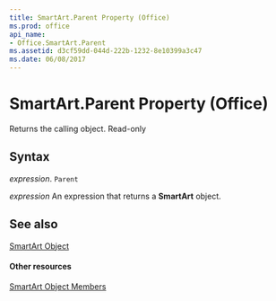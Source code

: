 ```yaml
---
title: SmartArt.Parent Property (Office)
ms.prod: office
api_name:
- Office.SmartArt.Parent
ms.assetid: d3cf59dd-044d-222b-1232-8e10399a3c47
ms.date: 06/08/2017
---
```



# SmartArt.Parent Property (Office)

Returns the calling object. Read-only


## Syntax

 _expression_. `Parent`

 _expression_ An expression that returns a **SmartArt** object.


## See also


[SmartArt Object](smartart-object-office.md)
#### Other resources


[SmartArt Object Members](smartart-members-office.md)

